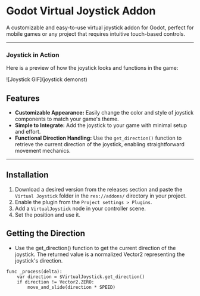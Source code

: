# Godot Virtual Joystick Addon

A customizable and easy-to-use virtual joystick addon for Godot, perfect for mobile games or any project that requires intuitive touch-based controls.

---


### Joystick in Action

Here is a preview of how the joystick looks and functions in the game:

![Joystick GIF](joystick demonst)


## Features

- **Customizable Appearance:** Easily change the color and style of joystick components to match your game's theme.
- **Simple to Integrate:** Add the joystick to your game with minimal setup and effort.
- **Functional Direction Handling:** Use the `get_direction()` function to retrieve the current direction of the joystick, enabling straightforward movement mechanics.

---

## Installation

1. Download a desired version from the releases section and paste the ```Virtual Joystick``` folder in the ```res://addons/``` directory in your project.
2. Enable the plugin from the ```Project settings > Plugins```.
3. Add a ```VirtualJoystick``` node in your controller scene.
4. Set the position and use it.

## Getting the Direction
- Use the get_direction() function to get the current direction of the joystick. The returned value is a normalized Vector2 representing the joystick's direction.

```
func _process(delta):
    var direction = $VirtualJoystick.get_direction()
    if direction != Vector2.ZERO:
        move_and_slide(direction * SPEED)
```


